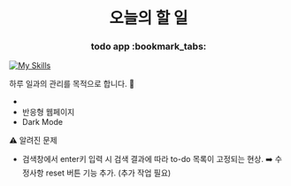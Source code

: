 <h1 align='center'>오늘의 할 일</h1> 
<h3 align='center'>todo app :bookmark_tabs:</h2>

[![My Skills](https://skills.thijs.gg/icons?i=ts,react,tailwind)](https://skills.thijs.gg)

하루 일과의 관리를 목적으로 합니다. :hugs:

-
- 반응형 웹페이지
- Dark Mode

:warning: 알려진 문제

- 검색창에서 enter키 입력 시 검색 결과에 따라 to-do 목록이 고정되는 현상.
  :arrow_right: 수정사항 reset 버튼 기능 추가. (추가 작업 필요)
